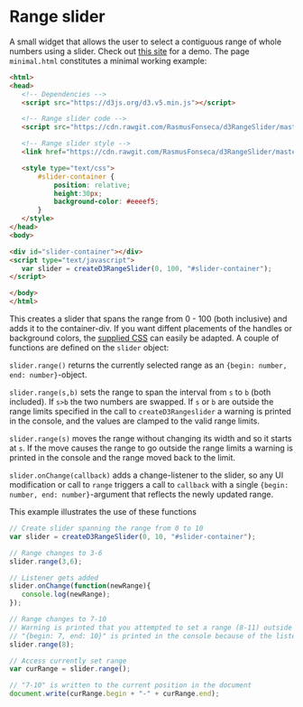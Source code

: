 # Range slider

A small widget that allows the user to select a contiguous range of whole numbers
using a slider. Check out [this site](https://rasmusfonseca.github.io/d3RangeSlider/) for a demo. The page
`minimal.html` constitutes a minimal working example:
 ```html
<html>
<head>
    <!-- Dependencies -->
    <script src="https://d3js.org/d3.v5.min.js"></script>

    <!-- Range slider code -->
    <script src="https://cdn.rawgit.com/RasmusFonseca/d3RangeSlider/master/d3RangeSlider.js"></script>

    <!-- Range slider style -->
    <link href="https://cdn.rawgit.com/RasmusFonseca/d3RangeSlider/master/d3RangeSlider.css" rel="stylesheet">

    <style type="text/css">
        #slider-container {
            position: relative;
            height:30px;
            background-color: #eeeef5;
        }
    </style>
</head>
<body>

<div id="slider-container"></div>
<script type="text/javascript">
    var slider = createD3RangeSlider(0, 100, "#slider-container");
</script>

</body>
</html>
```

This creates a slider that spans the range from 0 - 100 (both inclusive) and adds it to the container-div. If you
want diffent placements of the handles or background colors, the
[supplied CSS](https://github.com/RasmusFonseca/d3RangeSlider/blob/master/d3RangeSlider.css) can easily be adapted. A
couple of functions are defined on the `slider` object:

`slider.range()` returns the currently selected range as an `{begin: number, end: number}`-object.

`slider.range(s,b)` sets the range to span the interval from `s` to `b` (both included). If `s>b` the two numbers
are swapped. If `s` or `b` are outside the range limits specified in the call to `createD3Rangeslider` a warning is
printed in the console, and the values are clamped to the valid range limits.

`slider.range(s)` moves the range without changing its width and so it starts at `s`. If the move causes the range to
 go outside the range limits a warning is printed in the console and the range moved back to the limit.

`slider.onChange(callback)` adds a change-listener to the slider, so any UI modification or call to `range` triggers
a call to `callback` with a single `{begin: number, end: number}`-argument that reflects the newly updated range.

This example illustrates the use of these functions
```javascript
// Create slider spanning the range from 0 to 10
var slider = createD3RangeSlider(0, 10, "#slider-container");

// Range changes to 3-6
slider.range(3,6);

// Listener gets added
slider.onChange(function(newRange){
   console.log(newRange);
});

// Range changes to 7-10
// Warning is printed that you attempted to set a range (8-11) outside the limits (0-10)
// "{begin: 7, end: 10}" is printed in the console because of the listener
slider.range(8);

// Access currently set range
var curRange = slider.range();

// "7-10" is written to the current position in the document
document.write(curRange.begin + "-" + curRange.end);
```
